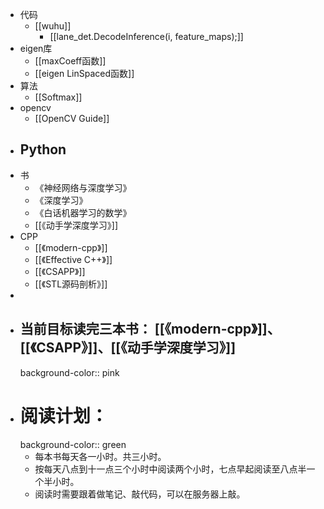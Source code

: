 - 代码
	- [[wuhu]]
		- [[lane_det.DecodeInference(i, feature_maps);]]
- eigen库
	- [[maxCoeff函数]]
	- [[eigen LinSpaced函数]]
- 算法
	- [[Softmax]]
- opencv
	- [[OpenCV Guide]]
- Python
	-
- 书
	- 《神经网络与深度学习》
	- 《深度学习》
	- 《白话机器学习的数学》
	- [[《动手学深度学习》]]
- CPP
	- [[《modern-cpp》]]
	- [[《Effective C++》]]
	- [[《CSAPP》]]
	- [[《STL源码剖析》]]
-
- ## 当前目标读完三本书： [[《modern-cpp》]]、 [[《CSAPP》]]、[[《动手学深度学习》]]
  background-color:: pink
- # 阅读计划：
  background-color:: green
	- 每本书每天各一小时。共三小时。
	- 按每天八点到十一点三个小时中阅读两个小时，七点早起阅读至八点半一个半小时。
	- 阅读时需要跟着做笔记、敲代码，可以在服务器上敲。